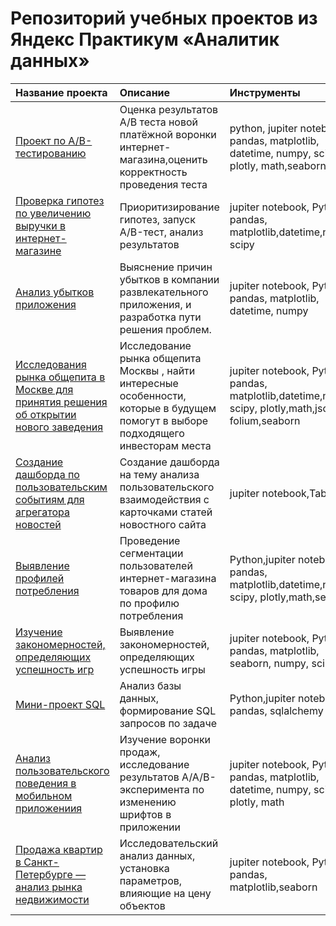 # Репозиторий учебных проектов из Яндекс Практикум «Аналитик данных»

| Название проекта | Описание | Инструменты | 
| :---------------------- | :---------------------- | :---------------------- |
| [Проект по А/B-тестированию](https://github.com/varvaramambetova/portfolio/tree/main/AB-test%201)| Оценка результатов А/В теста новой платёжной воронки интернет-магазина,оценить корректность проведения теста| python, jupiter notebook pandas, matplotlib, datetime, numpy, scipy, plotly, math,seaborn|
| [Проверка гипотез по увеличению выручки в интернет-магазине](https://github.com/varvaramambetova/portfolio/tree/main/AB-test)| Приоритизирование гипотез, запуск A/B-тест, анализ результатов| jupiter notebook, Python, pandas, matplotlib,datetime,numpy, scipy|
| [Анализ убытков приложения](https://github.com/varvaramambetova/portfolio/tree/main/application)| Выяснение причин убытков в компании развлекательного приложения, и разработка пути решения проблем.| jupiter notebook, Python, pandas, matplotlib, datetime, numpy|
| [Исследования рынка общепита в Москве для принятия решения об открытии нового заведения](https://github.com/varvaramambetova/portfolio/tree/main/business)| Исследование рынка общепита Москвы , найти интересные особенности, которые в будущем помогут в выборе подходящего инвесторам места|jupiter notebook, Python, pandas, matplotlib,datetime,numpy, scipy, plotly,math,json, folium,seaborn|
| [Создание дашборда по пользовательским событиям для агрегатора новостей](https://github.com/varvaramambetova/portfolio/tree/main/dashboard)|Создание дашборда на тему анализа пользовательского взаимодействия с карточками статей новостного сайта|jupiter notebook,Tableau|
| [Выявление профилей потребления](https://github.com/varvaramambetova/portfolio/tree/main/e-com)|Проведение сегментации пользователей интернет-магазина товаров для дома по профилю потребления|Python,jupiter notebook pandas, matplotlib,datetime,numpy, scipy, plotly,math,seaborn|
| [Изучение закономерностей, определяющих успешность игр](https://github.com/varvaramambetova/portfolio_yandex_practicum/blob/main/%D0%98%D0%B7%D1%83%D1%87%D0%B5%D0%BD%D0%B8%D0%B5%20%D0%B7%D0%B0%D0%BA%D0%BE%D0%BD%D0%BE%D0%BC%D0%B5%D1%80%D0%BD%D0%BE%D1%81%D1%82%D0%B5%D0%B9%2C%20%D0%BE%D0%BF%D1%80%D0%B5%D0%B4%D0%B5%D0%BB%D1%8F%D1%8E%D1%89%D0%B8%D1%85%20%D1%83%D1%81%D0%BF%D0%B5%D1%88%D0%BD%D0%BE%D1%81%D1%82%D1%8C%20%D0%B8%D0%B3%D1%80/2.%20%D0%98%D0%B7%D1%83%D1%87%D0%B5%D0%BD%D0%B8%D0%B5%20%D0%B7%D0%B0%D0%BA%D0%BE%D0%BD%D0%BE%D0%BC%D0%B5%D1%80%D0%BD%D0%BE%D1%81%D1%82%D0%B5%D0%B9%2C%20%D0%BE%D0%BF%D1%80%D0%B5%D0%B4%D0%B5%D0%BB%D1%8F%D1%8E%D1%89%D0%B8%D1%85%20%D1%83%D1%81%D0%BF%D0%B5%D1%88%D0%BD%D0%BE%D1%81%D1%82%D1%8C%20%D0%B8%D0%B3%D1%80.ipynb)|Выявление закономерностей, определяющих успешность игры|jupiter notebook, Python, pandas, matplotlib, seaborn, numpy, scipy|
| [Мини-проект SQL](https://github.com/varvaramambetova/portfolio_yandex_practicum/tree/main/%D0%9C%D0%B8%D0%BD%D0%B8-%D0%BF%D1%80%D0%BE%D0%B5%D0%BA%D1%82%20SQL)|Анализ базы данных, формирование SQL запросов по задаче|Python,jupiter notebook pandas, sqlalchemy|
| [Анализ пользовательского поведения в мобильном приложениия](https://github.com/varvaramambetova/portfolio_yandex_practicum/blob/main/%D0%90%D0%BD%D0%B0%D0%BB%D0%B8%D0%B7%20%D0%BF%D0%BE%D0%BB%D1%8C%D0%B7%D0%BE%D0%B2%D0%B0%D1%82%D0%B5%D0%BB%D1%8C%D1%81%D0%BA%D0%BE%D0%B3%D0%BE%20%D0%BF%D0%BE%D0%B2%D0%B5%D0%B4%D0%B5%D0%BD%D0%B8%D1%8F%20%D0%B2%20%D0%BC%D0%BE%D0%B1%D0%B8%D0%BB%D1%8C%D0%BD%D0%BE%D0%BC%20%D0%BF%D1%80%D0%B8%D0%BB%D0%BE%D0%B6%D0%B5%D0%BD%D0%B8%D0%B8%D1%8F/5%D0%90%D0%BD%D0%B0%D0%BB%D0%B8%D0%B7%20%D0%BF%D0%BE%D0%BB%D1%8C%D0%B7%D0%BE%D0%B2%D0%B0%D1%82%D0%B5%D0%BB%D1%8C%D1%81%D0%BA%D0%BE%D0%B3%D0%BE%20%D0%BF%D0%BE%D0%B2%D0%B5%D0%B4%D0%B5%D0%BD%D0%B8%D1%8F%20%D0%B2%20%D0%BC%D0%BE%D0%B1%D0%B8%D0%BB%D1%8C%D0%BD%D0%BE%D0%BC%20%D0%BF%D1%80%D0%B8%D0%BB%D0%BE%D0%B6%D0%B5%D0%BD%D0%B8%D1%8F.ipynb)|Изучение воронки продаж, исследование результатов A/A/B-эксперимента по изменению шрифтов в приложении|jupiter notebook, Python, pandas, matplotlib, datetime, numpy, scipy, plotly, math|
| [Продажа квартир в Санкт-Петербурге — анализ рынка недвижимости](https://github.com/varvaramambetova/portfolio/tree/main/mini-SQL)|Исследовательский анализ данных, установка параметров, влияющие на цену объектов|jupiter notebook, Python, pandas, matplotlib,seaborn|
